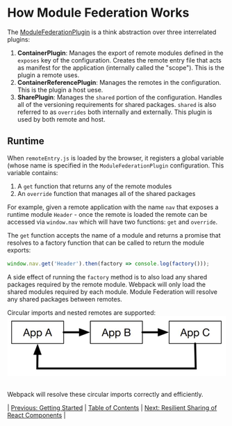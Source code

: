 # How Module Federation Works
The [ModuleFederationPlugin](https://webpack.js.org/plugins/module-federation-plugin/) is a think abstraction over three interrelated plugins:
1. **ContainerPlugin**: Manages the export of remote modules defined in the `exposes` key of the configuration. Creates the remote entry file that acts as manifest for the application (internally called the "scope"). This is the plugin a remote uses.
2. **ContainerReferencePlugin**: Manages the remotes in the configuration. This is the plugin a host uese.
3. **SharePlugin**: Manages the `shared` portion of the configuration. Handles all of the versioning requirements for shared packages. `shared` is also referred to as `overrides` both internally and externally. This plugin is used by both remote and host.

## Runtime
When `remoteEntry.js` is loaded by the browser, it registers a global variable (whose name is specified in the `ModuleFederationPlugin` configuration. This variable contains:
1. A `get` function that returns any of the remote modules
2. An `override` function that manages all of the shared packages

For example, given a remote application with the name `nav` that exposes a runtime module `Header` - once the remote is loaded the remote can be accessed via `window.nav` which will have two functions: `get` and `override`.

The `get` function accepts the name of a module and returns a promise that resolves to a factory function that can be called to return the module exports:
```javascript
window.nav.get('Header').then(factory => console.log(factory()));
```

A side effect of running the `factory` method is to also load any shared packages required by the remote module. Webpack will only load the shared modules required by each module. Module Federation will resolve any shared packages between remotes.

Circular imports and nested remotes are supported:
![Circular imports](./circular-imports.JPG)
<br /><br />

Webpack will resolve these circular imports correctly and efficiently.

| [Previous: Getting Started](../02/README.md) | [Table of Contents](../README.md#table-of-contents) | [Next: Resilient Sharing of React Components](../04/README.md) |
